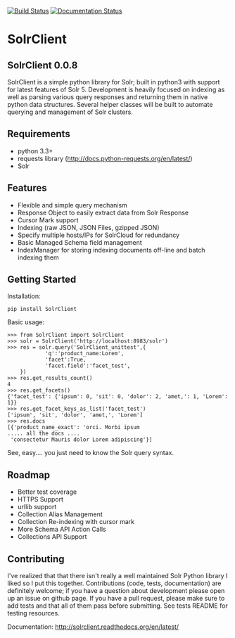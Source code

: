 [![Build Status](https://travis-ci.org/moonlitesolutions/SolrClient.svg?branch=master)](https://travis-ci.org/moonlitesolutions/SolrClient)
[![Documentation Status](https://readthedocs.org/projects/solrclient/badge/?version=latest)](http://solrclient.readthedocs.org/en/latest/?badge=latest)

# SolrClient
SolrClient 0.0.8
----------
SolrClient is a simple python library for Solr; built in python3 with support for latest features of Solr 5. Development is heavily focused on indexing as well as parsing various query responses and returning them in native python data structures. Several helper classes will be built to automate querying and management of Solr clusters. 

Requirements
----------
* python 3.3+
* requests library (http://docs.python-requests.org/en/latest/)
* Solr


Features
----------
* Flexible and simple query mechanism
* Response Object to easily extract data from Solr Response
* Cursor Mark support
* Indexing (raw JSON, JSON Files, gzipped JSON)
* Specify multiple hosts/IPs for SolrCloud for redundancy
* Basic Managed Schema field management
* IndexManager for storing indexing documents off-line and batch indexing them

Getting Started
----------
Installation:
    
	pip install SolrClient

Basic usage: 

	>>> from SolrClient import SolrClient
	>>> solr = SolrClient('http://localhost:8983/solr')
	>>> res = solr.query('SolrClient_unittest',{
                'q':'product_name:Lorem',
                'facet':True,
                'facet.field':'facet_test',
        })
	>>> res.get_results_count()
	4
	>>> res.get_facets()
	{'facet_test': {'ipsum': 0, 'sit': 0, 'dolor': 2, 'amet,': 1, 'Lorem': 1}}
	>>> res.get_facet_keys_as_list('facet_test')
	['ipsum', 'sit', 'dolor', 'amet,', 'Lorem']
	>>> res.docs
	[{'product_name_exact': 'orci. Morbi ipsum 
	..... all the docs .... 
	 'consectetur Mauris dolor Lorem adipiscing'}]

See, easy.... you just need to know the Solr query syntax. 


Roadmap
----------
* Better test coverage
* HTTPS Support
* urllib support
* Collection Alias Management
* Collection Re-indexing with cursor mark
* More Schema API Action Calls
* Collections API Support

Contributing
----------
I've realized that that there isn't really a well maintained Solr Python library I liked so I put this together. Contributions (code, tests, documentation) are definitely welcome; if you have a question about development please open up an issue on github page. If you have a pull request, please make sure to add tests and that all of them pass before submitting. See tests README for testing resources. 


Documentation: 
http://solrclient.readthedocs.org/en/latest/
